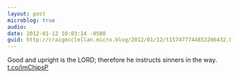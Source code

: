 ```yaml
---
layout: post
microblog: true
audio: 
date: 2012-01-12 10:03:14 -0500
guid: http://craigmcclellan.micro.blog/2012/01/12/t157477744853266432.html
---
```

Good and upright is the LORD; therefore he instructs sinners in the way.  [t.co/imChjpsP](http://t.co/imChjpsP)
